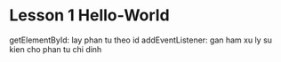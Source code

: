 # Lesson 1 Hello-World
getElementById: lay phan tu theo id
addEventListener: gan ham xu ly su kien cho phan tu chi dinh
